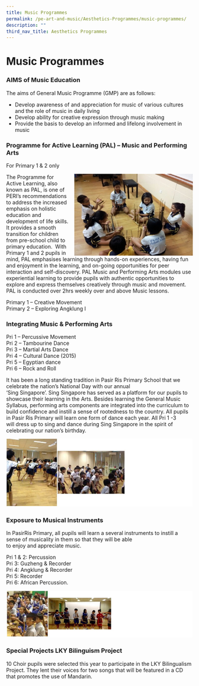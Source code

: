 ```yaml
---
title: Music Programmes
permalink: /pe-art-and-music/Aesthetics-Programmes/music-programmes/
description: ""
third_nav_title: Aesthetics Programmes
---
```

# **Music Programmes**

### AIMS of Music Education

The aims of General Music Programme (GMP) are as follows:

*   Develop awareness of and appreciation for music of various cultures and the role of music in daily living
*   Develop ability for creative expression through music making
*   Provide the basis to develop an informed and lifelong involvement in music

### Programme for Active Learning (PAL) – Music and Performing Arts

For Primary 1 & 2 only

<img src="/images/Music1.jpg" style="width:320px;height:220px;margin-left:15px;" align = "right">

The Programme for Active Learning, also known as PAL, is one of PERI’s recommendations to address the increased emphasis on holistic education and development of life skills. It provides a smooth transition for children from pre-school child to primary education.  With Primary 1 and 2 pupils in mind, PAL emphasises learning through hands-on experiences, having fun and enjoyment in the learning, and on-going opportunities for peer interaction and self-discovery. PAL Music and Performing Arts modules use experiential learning to provide pupils with authentic opportunities to explore and express themselves creatively through music and movement. PAL is conducted over 2hrs weekly over and above Music lessons.

Primary 1 – Creative Movement    
Primary 2 – Exploring Angklung I

### Integrating Music & Performing Arts

Pri 1 – Percussive Movement   
Pri 2 – Tambourine Dance    
Pri 3 – Martial Arts Dance    
Pri 4 – Cultural Dance (2015)    
Pri 5 – Egyptian dance    
Pri 6 – Rock and Roll

It has been a long standing tradition in Pasir Ris Primary School that we celebrate the nation’s National Day with our annual  
‘Sing Singapore’. Sing Singapore has served as a platform for our pupils to showcase their learning in the Arts. Besides learning the General Music Syllabus, performing arts components are integrated into the curriculum to build confidence and instill a sense of rootedness to the country. All pupils in Pasir Ris Primary will learn one form of dance each year. All Pri 1 -3  
will dress up to sing and dance during Sing Singapore in the spirit of celebrating our nation’s birthday.

![](/images/music2.jpg)

### Exposure to Musical Instruments

In PasirRis Primary, all pupils will learn a several instruments to instill a sense of musicality in them so that they will be able  
to enjoy and appreciate music.

Pri 1 & 2: Percussion   
Pri 3: Guzheng & Recorder   
Pri 4: Angklung & Recorder    
Pri 5: Recorder   
Pri 6: African Percussion.

![](/images/music3.jpg)

### Special Projects LKY Bilinguism Project

10 Choir pupils were selected this year to participate in the LKY Bilingualism Project. They lent their voices for two songs that will be featured in a CD that promotes the use of Mandarin.